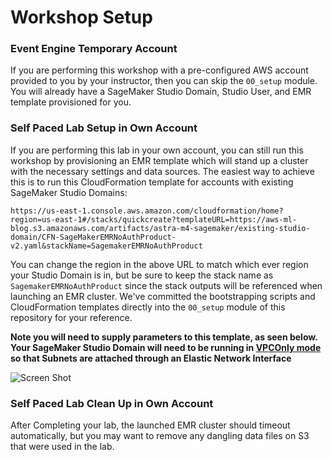 # Workshop Setup

### Event Engine Temporary Account
If you are performing this workshop with a pre-configured AWS account provided to you by your instructor, then you 
can skip the `00_setup` module. You will already have a SageMaker Studio Domain, Studio User, and EMR template 
provisioned for you.

### Self Paced Lab Setup in Own Account
If you are performing this lab in your own account, you can still run this workshop by provisioning an EMR template 
which will stand up a cluster with the necessary settings and data sources. The easiest way to achieve this is to run 
this CloudFormation template for accounts with existing SageMaker Studio Domains: 

```
https://us-east-1.console.aws.amazon.com/cloudformation/home?region=us-east-1#/stacks/quickcreate?templateURL=https://aws-ml-blog.s3.amazonaws.com/artifacts/astra-m4-sagemaker/existing-studio-domain/CFN-SageMakerEMRNoAuthProduct-v2.yaml&stackName=SagemakerEMRNoAuthProduct
```

You can change the region in the above URL to match which ever region your Studio Domain is in, but be sure to keep the 
stack name as `SagemakerEMRNoAuthProduct` since the stack outputs will be referenced when launching an EMR cluster. 
We've committed the bootstrapping scripts and CloudFormation templates directly into the `00_setup` module of this 
repository for your reference.

**Note you will need to supply parameters to this template, as seen below. Your SageMaker Studio Domain will need to be
running in [VPCOnly mode](https://docs.aws.amazon.com/sagemaker/latest/dg/studio-notebooks-and-internet-access.html#studio-notebooks-and-internet-access-vpc) 
so that Subnets are attached through an Elastic Network Interface**

![Screen Shot](https://user-images.githubusercontent.com/18154355/178036181-0ebe7358-02d9-4eaf-8da9-b0365f779079.png)


### Self Paced Lab Clean Up in Own Account

After Completing your lab, the launched EMR cluster should timeout automatically, but you may want to remove any 
dangling data files on S3 that were used in the lab. 

